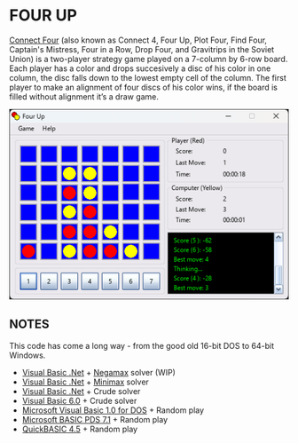 # FOUR UP

[Connect Four](https://en.wikipedia.org/wiki/Connect_Four) (also known as Connect 4, Four Up, Plot Four, Find Four, Captain's Mistress, Four in a Row, Drop Four, and Gravitrips in the Soviet Union) is a two-player strategy game played on a 7-column by 6-row board. Each player has a color and drops succesively a disc of his color in one column, the disc falls down to the lowest empty cell of the column. The first player to make an alignment of four discs of his color wins, if the board is filled without alignment it’s a draw game.

![Screenshot](screenshot.png)

## NOTES

This code has come a long way - from the good old 16-bit DOS to 64-bit Windows.

- [Visual Basic .Net](https://visualstudio.microsoft.com/free-developer-offers/) + [Negamax](https://en.wikipedia.org/wiki/Negamax) solver (WIP)
- [Visual Basic .Net](https://visualstudio.microsoft.com/free-developer-offers/) + [Minimax](https://en.wikipedia.org/wiki/Minimax) solver
- [Visual Basic .Net](https://visualstudio.microsoft.com/free-developer-offers/) + Crude solver
- [Visual Basic 6.0](https://winworldpc.com/product/microsoft-visual-bas/60) + Crude solver
- [Microsoft Visual Basic 1.0 for DOS](https://winworldpc.com/product/microsoft-visual-bas/10-for-dos) + Random play
- [Microsoft BASIC PDS 7.1](https://winworldpc.com/product/microsoft-basic/pds-71) + Random play
- [QuickBASIC 4.5](https://winworldpc.com/product/quickbasic/45) + Random play
